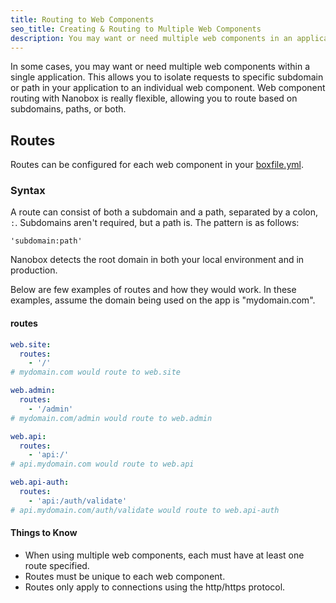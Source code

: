 ```yaml
---
title: Routing to Web Components
seo_title: Creating & Routing to Multiple Web Components
description: You may want or need multiple web components in an application deployed with Nanobox. You can route to web components based on subdomains, paths, or both.
---
```


In some cases, you may want or need multiple web components within a single application. This allows you to isolate requests to specific subdomain or path in your application to an individual web component. Web component routing with Nanobox is really flexible, allowing you to route based on subdomains, paths, or both.

## Routes
Routes can be configured for each web component in your [boxfile.yml](/boxfile/).

### Syntax
A route can consist of both a subdomain and a path, separated by a colon, `:`. Subdomains aren't required, but a path is. The pattern is as follows:

`'subdomain:path'`

Nanobox detects the root domain in both your local environment and in production.

Below are few examples of routes and how they would work. In these examples, assume the domain being used on the app is "mydomain.com".

#### routes
```yaml
web.site:
  routes:
    - '/'
# mydomain.com would route to web.site

web.admin:
  routes:
    - '/admin'
# mydomain.com/admin would route to web.admin

web.api:
  routes:
    - 'api:/'
# api.mydomain.com would route to web.api

web.api-auth:
  routes:
    - 'api:/auth/validate'
# api.mydomain.com/auth/validate would route to web.api-auth
```

#### Things to Know
- When using multiple web components, each must have at least one route specified.
- Routes must be unique to each web component.
- Routes only apply to connections using the http/https protocol.
